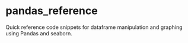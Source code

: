 # pandas_reference

Quick reference code snippets for dataframe manipulation and graphing using Pandas and seaborn.
